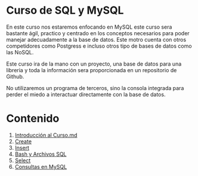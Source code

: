 # Curso de SQL y MySQL 

En este curso nos estaremos enfocando en MySQL este curso sera bastante ágil, practico y centrado en los conceptos necesarios para poder manejar adecuadamente a la base de datos. Este motro cuenta con otros competidores como Postgress e incluso otros tipo de bases de datos como las NoSQL. 

Este curso ira de la mano con un proyecto, una base de datos para una libreria y toda la información sera proporcionada en un repositorio de Github.

No utilizaremos un programa de terceros, sino la consola integrada para perder el miedo a interactuar directamente con la base de datos.

# Contenido

1. [Introducción al Curso.md](Introducción_al_Curso.md)
3. [Create](Create.md)
5. [Insert](Insert.md)
7. [Bash y Archivos SQL](bash_y_archivos_sql.md)
8. [Select](Select.md)
9. [Consultas en MySQL](consultas_en_mysql.md)
